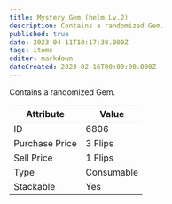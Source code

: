 ```yaml
---
title: Mystery Gem (helm Lv.2)
description: Contains a randomized Gem.
published: true
date: 2023-04-11T10:17:38.000Z
tags: items
editor: markdown
dateCreated: 2023-02-16T00:00:00.000Z
---
```


Contains a randomized Gem.

|Attribute|Value|
|-|-|
|ID|6806|
|Purchase Price|3 Flips|
|Sell Price|1 Flips|
|Type|Consumable|
|Stackable|Yes|

